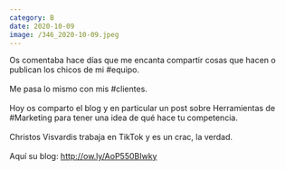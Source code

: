 ```yaml
--- 
category: B 
date: 2020-10-09 
image: /346_2020-10-09.jpeg 
--- 
```


Os comentaba hace días que me encanta compartir cosas que hacen o publican los chicos de mi #equipo.<br><br>Me pasa lo mismo con mis #clientes. <br><br>Hoy os comparto el blog y en particular un post sobre Herramientas de #Marketing  para tener una idea de qué hace tu competencia. <br><br>Christos Visvardis trabaja en TikTok y es un crac, la verdad.  <br><br>Aquí su blog: http://ow.ly/AoP550BIwky